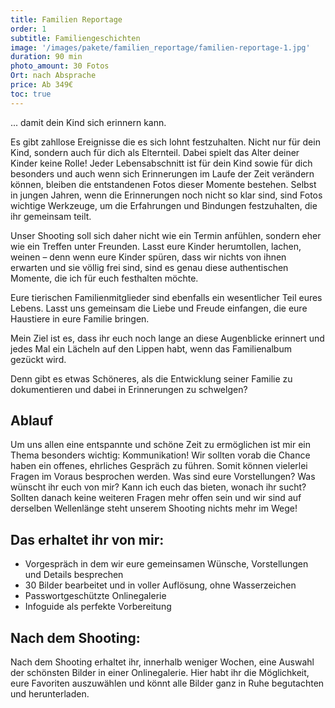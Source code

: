 ```yaml
---
title: Familien Reportage
order: 1
subtitle: Familiengeschichten
image: '/images/pakete/familien_reportage/familien-reportage-1.jpg'
duration: 90 min
photo_amount: 30 Fotos
Ort: nach Absprache 
price: Ab 349€
toc: true
--- 
```


... damit dein Kind sich erinnern kann. 

Es gibt zahllose Ereignisse die es sich lohnt festzuhalten. Nicht nur für dein Kind, sondern auch für dich als Elternteil. 
Dabei spielt das Alter deiner Kinder keine Rolle! Jeder Lebensabschnitt ist für dein Kind sowie für dich besonders und auch wenn sich Erinnerungen im Laufe der Zeit verändern können, bleiben die entstandenen Fotos dieser Momente bestehen. Selbst in jungen Jahren, wenn die Erinnerungen noch nicht so klar sind, sind Fotos wichtige Werkzeuge, um die Erfahrungen und Bindungen festzuhalten, die ihr gemeinsam teilt.

Unser Shooting soll sich daher nicht wie ein Termin anfühlen, sondern eher wie ein Treffen unter Freunden. Lasst eure Kinder herumtollen, lachen, weinen – denn wenn eure Kinder spüren, dass wir nichts von ihnen erwarten und sie völlig frei sind, sind es genau diese authentischen Momente, die ich für euch festhalten möchte. 

Eure tierischen Familienmitglieder sind ebenfalls ein wesentlicher Teil eures Lebens. Lasst uns gemeinsam die Liebe und Freude einfangen, die eure Haustiere in eure Familie bringen. 

Mein Ziel ist es, dass ihr euch noch lange an diese Augenblicke erinnert und jedes Mal ein Lächeln auf den Lippen habt, wenn das Familienalbum gezückt wird.

Denn gibt es etwas Schöneres, als die Entwicklung seiner Familie zu dokumentieren und dabei in Erinnerungen zu schwelgen? 

## Ablauf

Um uns allen eine entspannte und schöne Zeit zu ermöglichen ist mir ein Thema besonders wichtig: Kommunikation! 
Wir sollten vorab die Chance haben ein offenes, ehrliches Gespräch zu führen. Somit können vielerlei Fragen im Voraus besprochen werden. 
Was sind eure Vorstellungen? Was wünscht ihr euch von mir? Kann ich euch das bieten, wonach ihr sucht? 
Sollten danach keine weiteren Fragen mehr offen sein und wir sind auf derselben Wellenlänge steht unserem Shooting nichts mehr im Wege!

## Das erhaltet ihr von mir: 

- Vorgespräch in dem wir eure gemeinsamen Wünsche, Vorstellungen und Details besprechen
- 30 Bilder bearbeitet und in voller Auflösung, ohne Wasserzeichen 
- Passwortgeschützte Onlinegalerie  
- Infoguide als perfekte Vorbereitung


## Nach dem Shooting: 

Nach dem Shooting erhaltet ihr, innerhalb weniger Wochen, eine Auswahl der schönsten Bilder in einer Onlinegalerie. Hier habt ihr die Möglichkeit, eure Favoriten auszuwählen und könnt alle Bilder ganz in Ruhe begutachten und herunterladen. 